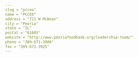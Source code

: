 ```yaml
---
slug = "pcceo"
name = "PCCEO"
address = "721 W McBean"
city = "Peoria"
state = "IL"
postal = "61605"
website = "http://www.peoriafoodbank.org/leadership-team/"
phone = "309-671-3906"
fax = "309-671-3925"
---
```


